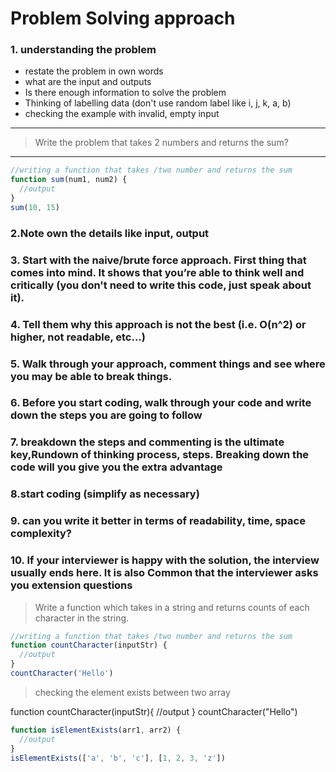 # Problem Solving approach
 
### 1. understanding the problem
 
- restate the problem in own words
- what are the input and outputs
- Is there enough information to solve the problem
- Thinking of labelling data (don't use random label like i, j, k, a, b)
- checking the example with invalid, empty input
 
---
 
> Write the problem that takes 2 numbers and returns the sum?
 
---
 
```javascript
//writing a function that takes /two number and returns the sum
function sum(num1, num2) {
  //output
}
sum(10, 15)
```
 
### 2.Note own the details like input, output
 
### 3. Start with the naive/brute force approach. First thing that comes into mind. It shows that you’re able to think well and critically (you don't need to write this code, just speak about it).
 
### 4. Tell them why this approach is not the best (i.e. O(n^2) or higher, not readable, etc...)
 
### 5. Walk through your approach, comment things and see where you may be able to break things.
 
### 6. Before you start coding, walk through your code and write down the steps you are going to follow
 
### 7. breakdown the steps and commenting is the ultimate key,Rundown of thinking process, steps. Breaking down the code will you give you the extra advantage
 
### 8.start coding (simplify as necessary)
 
### 9. can you write it better in terms of readability, time, space complexity?
 
### 10. If your interviewer is happy with the solution, the interview usually ends here. It is also Common that the interviewer asks you extension questions
 
> Write a function which takes in a string and returns counts of each character in the string.
 
```javascript
//writing a function that takes /two number and returns the sum
function countCharacter(inputStr) {
  //output
}
countCharacter('Hello')
```
 
> checking the element exists between two array
 
function countCharacter(inputStr){
//output
}
countCharacter("Hello")
 
```javascript
function isElementExists(arr1, arr2) {
  //output
}
isElementExists(['a', 'b', 'c'], [1, 2, 3, 'z'])
```
